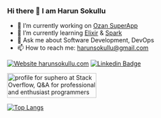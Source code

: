 ### Hi there 👋 I am Harun Sokullu

- 🔭 I’m currently working on [Ozan SuperApp](https://www.ozan.com/)
- 🌱 I’m currently learning [Elixir](https://elixir-lang.org/) & [Spark](https://spark.apache.org/)
- 💬 Ask me about Software Development, DevOps
- 📫 How to reach me: [harunsokullu@gmail.com](mailto:harunsokullu@gmail.com)

[![Website harunsokullu.com](https://img.shields.io/website-up-down-green-red/https/harunsokullu.com.svg)](https://harunsokullu.com/)
[![Linkedin Badge](https://img.shields.io/badge/-Harun%20Sokullu-blue?style=flat-square&logo=Linkedin&logoColor=white&link=https://www.linkedin.com/in/suphero/)](https://www.linkedin.com/in/suphero/)

<a href="https://stackoverflow.com/users/128144/suphero"><img src="https://stackoverflow.com/users/flair/128144.png" width="208" height="58" alt="profile for suphero at Stack Overflow, Q&amp;A for professional and enthusiast programmers" title="profile for suphero at Stack Overflow, Q&amp;A for professional and enthusiast programmers"></a>

[![Top Langs](https://github-readme-stats.vercel.app/api/wakatime?username=suphero&layout=compact&langs_count=10&custom_title=Last%20year%20activity)](https://wakatime.com/@suphero)

<!--
**suphero/suphero** is a ✨ _special_ ✨ repository because its `README.md` (this file) appears on your GitHub profile.

Here are some ideas to get you started:

- 🔭 I’m currently working on ...
- 🌱 I’m currently learning ...
- 👯 I’m looking to collaborate on ...
- 🤔 I’m looking for help with ...
- 💬 Ask me about ...
- 📫 How to reach me: ...
- 😄 Pronouns: ...
- ⚡ Fun fact: ...
-->
